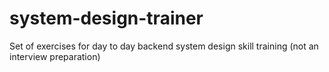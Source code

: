 # system-design-trainer
Set of exercises for day to day backend system design skill training (not an interview preparation)
